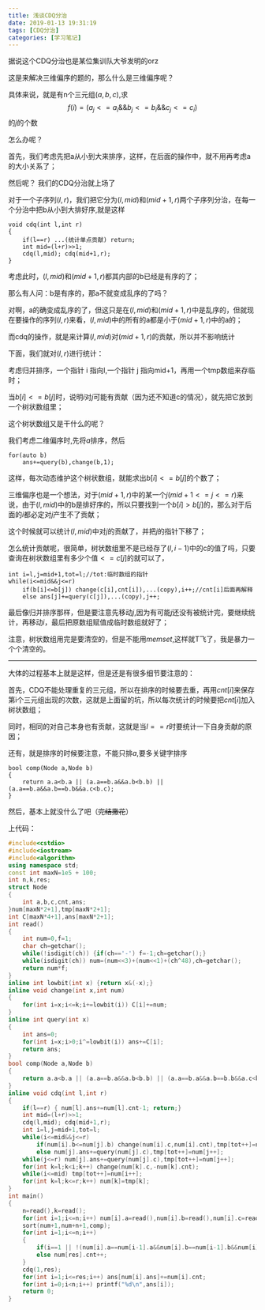 ```yaml
---
title: 浅谈CDQ分治
date: 2019-01-13 19:31:19
tags: [CDQ分治]
categories: [学习笔记]
---
```


据说这个CDQ分治也是某位集训队大爷发明的orz

这是来解决三维偏序的题的，那么什么是三维偏序呢？

具体来说，就是有n个三元组$(a,b,c)$,求
$$
f(i)=(a_j<=a_i \&\&b_j<=b_i\&\&c_j<=c_i)
$$
的$j$的个数

怎么办呢？

<!--more-->

首先，我们考虑先把a从小到大来排序，这样，在后面的操作中，就不用再考虑a的大小关系了；

然后呢？ 我们的CDQ分治就上场了

对于一个子序列$(l,r)$，我们把它分为$(l,mid)$和$(mid+1,r)$两个子序列分治，在每一个分治中把b从小到大排好序,就是这样

```
void cdq(int l,int r)
{
	if(l==r) ...(统计单点贡献) return;
    int mid=(l+r)>>1;
    cdq(l,mid); cdq(mid+1,r);
}
```
考虑此时，$(l,mid)$和$(mid+1,r)$都其内部的b已经是有序的了；

那么有人问：b是有序的，那a不就变成乱序的了吗？

对啊，a的确变成乱序的了，但这只是在$(l,mid)$和$(mid+1,r)$中是乱序的，但就现在要操作的序列$(l,r)$来看，$(l,mid)$中的所有的a都是小于$(mid+1,r)$中的a的；

而cdq的操作，就是来计算$(l,mid)$对$(mid+1,r)$的贡献，所以并不影响统计

下面，我们就对$(l,r)$进行统计：

考虑归并排序，一个指针 i 指向l,一个指针 j 指向mid+1，再用一个tmp数组来存临时；

当$b[i]<=b[j]$时，说明$i$对$j$可能有贡献（因为还不知道c的情况），就先把它放到一个树状数组里；

这个树状数组又是干什么的呢？

我们考虑二维偏序时,先将$a$排序，然后
```
for(auto b)
	ans+=query(b),change(b,1);
```

这样，每次动态维护这个树状数组，就能求出$b[i]<=b[j]$的个数了；

三维偏序也是一个想法，对于$(mid+1,r)$中的某一个$j(mid+1<=j<=r)$来说，由于$(l,mid)$中的b是排好序的，所以只要找到一个$b[i]>b[j]$的，那么对于后面的$i$都必定对$j$产生不了贡献；

这个时候就可以统计$(l,mid)$中对$j$的贡献了，并把$j$的指针下移了；

怎么统计贡献呢，很简单，树状数组里不是已经存了$(l,i-1)$中的c的值了吗，只要查询在树状数组里有多少个值$<=c[j]$的就可以了，

```
int i=l,j=mid+1,tot=l;//tot:临时数组的指针
while(i<=mid&&j<=r)
	if(b[i]<=b[j]) change(c[i],cnt[i]),...(copy),i++;//cnt[i]后面再解释
    else ans[j]+=query(c[j]),...(copy),j++;
```

最后像归并排序那样，但是要注意先移动$j$,因为有可能$j$还没有被统计完，要继续统计，再移动$i$，最后把原数组赋值成临时数组就好了；

注意，树状数组用完是要清空的，但是不能用$memset$,这样就T飞了，我是暴力一个个清空的。



------------

大体的过程基本上就是这样，但是还是有很多细节要注意的：

首先，CDQ不能处理重复的三元组，所以在排序的时候要去重，再用$cnt[i]$来保存第i个三元组出现的次数，这就是上面留的坑，所以每次统计的时候要把$cnt[i]$加入树状数组；

同时，相同的对自己本身也有贡献，这就是当$l==r$时要统计一下自身贡献的原因；

还有，就是排序的时候要注意，不能只排$a$,要多关键字排序

```
bool comp(Node a,Node b)
{
	return a.a<b.a || (a.a==b.a&&a.b<b.b) || (a.a==b.a&&a.b==b.b&&a.c<b.c);
}
```
然后，基本上就没什么了吧（~~完结撒花~~）

上代码：

```c++
#include<cstdio>
#include<iostream>
#include<algorithm>
using namespace std;
const int maxN=1e5 + 100;
int n,k,res;
struct Node
{
	int a,b,c,cnt,ans;
}num[maxN*2+1],tmp[maxN*2+1];
int C[maxN*4+1],ans[maxN*2+1];
int read()
{
	int num=0,f=1;
	char ch=getchar();
	while(!isdigit(ch)) {if(ch=='-') f=-1;ch=getchar();}
	while(isdigit(ch)) num=(num<<3)+(num<<1)+(ch^48),ch=getchar();
	return num*f;
}
inline int lowbit(int x) {return x&(-x);}
inline void change(int x,int num)
{
	for(int i=x;i<=k;i+=lowbit(i)) C[i]+=num;
}
inline int query(int x)
{
	int ans=0;
	for(int i=x;i>0;i^=lowbit(i)) ans+=C[i];
	return ans;
}
bool comp(Node a,Node b)
{
	return a.a<b.a || (a.a==b.a&&a.b<b.b) || (a.a==b.a&&a.b==b.b&&a.c<b.c);
}
inline void cdq(int l,int r)
{
	if(l==r) { num[l].ans+=num[l].cnt-1; return;}
	int mid=(l+r)>>1;
	cdq(l,mid); cdq(mid+1,r);
	int i=l,j=mid+1,tot=l;
	while(i<=mid&&j<=r)
		if(num[i].b<=num[j].b) change(num[i].c,num[i].cnt),tmp[tot++]=num[i++];
		else num[j].ans+=query(num[j].c),tmp[tot++]=num[j++];
	while(j<=r) num[j].ans+=query(num[j].c),tmp[tot++]=num[j++];
	for(int k=l;k<i;k++) change(num[k].c,-num[k].cnt);
	while(i<=mid) tmp[tot++]=num[i++];
	for(int k=l;k<=r;k++) num[k]=tmp[k];
}
int main()
{
	n=read(),k=read();
	for(int i=1;i<=n;i++) num[i].a=read(),num[i].b=read(),num[i].c=read(),num[i].cnt=1;
	sort(num+1,num+n+1,comp);
	for(int i=1;i<=n;i++)
	{
		if(i==1 || !(num[i].a==num[i-1].a&&num[i].b==num[i-1].b&&num[i].c==num[i-1].c)) num[++res]=num[i];
		else num[res].cnt++;
	}
	cdq(1,res);
	for(int i=1;i<=res;i++) ans[num[i].ans]+=num[i].cnt;
	for(int i=0;i<n;i++) printf("%d\n",ans[i]);
	return 0;
}
```